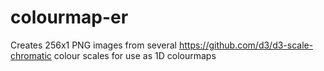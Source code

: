 # colourmap-er

Creates 256x1 PNG images from several https://github.com/d3/d3-scale-chromatic colour scales for use as 1D colourmaps